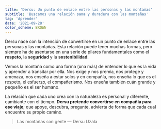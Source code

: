 ```yaml
---
title: 'Dersu: Un punto de enlace entre las personas y las montañas'
subtitle: 'Buscamos una relación sana y duradera con las montañas'
tag: 'Aprender'
date: '2021-09-28'
color_scheme: BROWN
---
```


Dersu nace con la intención de convertirse en un punto de enlace entre las personas y las montañas. Esta relación puede tener muchas formas, pero siempre ha de asentarse en una serie de pilares fundamentales como el **respeto**, la **seguridad** y la **sostenibilidad**.

Vemos la montaña como una forma (una más) de entender lo que es la vida y aprender a transitar por ella.
Nos exige y nos premia, nos protege y amenaza, nos enseña a estar solos y en compañía, nos enseña lo que es el respeto, el esfuerzo, el compañerismo. Nos enseña también cuán grande y pequeño es el ser humano.

La relación que cada uno crea con la naturaleza es personal y diferente, cambiante con el tiempo. **Dersu pretende convertirse en compañía para ese viaje**; que apoye, descubra, pregunte, advierta de forma que cada cual encuentre su propio camino.

> Las montañas son gente — Dersu Uzala

